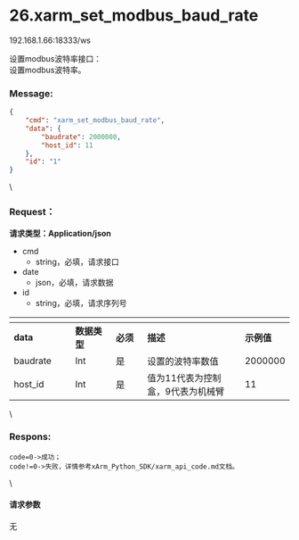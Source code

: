 # 26.xarm\_set\_modbus\_baud\_rate

192.168.1.66:18333/ws

设置modbus波特率接口：\
设置modbus波特率。

### Message: <a href="#message" id="message"></a>

```json
{
    "cmd": "xarm_set_modbus_baud_rate",
    "data": {
        "baudrate": 2000000,
        "host_id": 11
    },
    "id": "1"
}
```

\


### Request： <a href="#request" id="request"></a>

**请求类型：Application/json**

* cmd
  * string，必填，请求接口
* date
  * json，必填，请求数据
* id
  * string，必填，请求序列号

<table data-header-hidden><thead><tr><th width="124"></th><th width="99"></th><th width="68"></th><th width="300"></th><th></th></tr></thead><tbody><tr><td><strong>data</strong></td><td><strong>数据类型</strong></td><td><strong>必须</strong></td><td><strong>描述</strong></td><td><strong>示例值</strong></td></tr><tr><td>baudrate</td><td>Int</td><td>是</td><td>设置的波特率数值</td><td>2000000</td></tr><tr><td>host_id</td><td>Int</td><td>是</td><td>值为11代表为控制盒，9代表为机械臂</td><td>11</td></tr></tbody></table>

\


### Respons: <a href="#respons" id="respons"></a>

```clean
code=0->成功；
code!=0->失败，详情参考xArm_Python_SDK/xarm_api_code.md文档。
```

\


#### 请求参数

无
